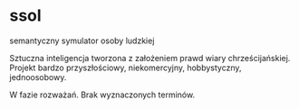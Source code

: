 # ssol
semantyczny symulator osoby ludzkiej

Sztuczna inteligencja tworzona z założeniem prawd wiary chrześcijańskiej.
Projekt bardzo przyszłościowy, niekomercyjny, hobbystyczny, jednoosobowy.

W fazie rozważań. Brak wyznaczonych terminów.
